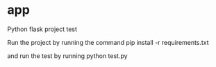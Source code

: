 # app

Python flask project test

Run the project by running the command
pip install -r requirements.txt

and run the test by running
python test.py
